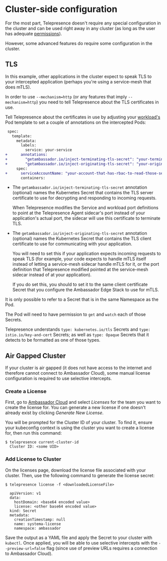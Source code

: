 # Cluster-side configuration

For the most part, Telepresence doesn't require any special
configuration in the cluster and can be used right away in any
cluster (as long as the user has adequate [permissions](../rbac)).

However, some advanced features do require some configuration in the
cluster.

## TLS

In this example, other applications in the cluster expect to speak TLS to your
intercepted application (perhaps you're using a service-mesh that does
mTLS).

In order to use `--mechanism=http` (or any features that imply
`--mechanism=http`) you need to tell Telepresence about the TLS
certificates in use.

Tell Telepresence about the certificates in use by adjusting your
[workload's](../intercepts/#supported-workloads) Pod template to set a couple of
annotations on the intercepted Pods:

```diff
 spec:
   template:
     metadata:
       labels:
         service: your-service
+      annotations:
+        "getambassador.io/inject-terminating-tls-secret": "your-terminating-secret"  # optional
+        "getambassador.io/inject-originating-tls-secret": "your-originating-secret"  # optional
     spec:
+      serviceAccountName: "your-account-that-has-rbac-to-read-those-secrets"
       containers:
```

- The `getambassador.io/inject-terminating-tls-secret` annotation
  (optional) names the Kubernetes Secret that contains the TLS server
  certificate to use for decrypting and responding to incoming
  requests.

  When Telepresence modifies the Service and workload port
  definitions to point at the Telepresence Agent sidecar's port
  instead of your application's actual port, the sidecar will use this
  certificate to terminate TLS.

- The `getambassador.io/inject-originating-tls-secret` annotation
  (optional) names the Kubernetes Secret that contains the TLS
  client certificate to use for communicating with your application.

  You will need to set this if your application expects incoming 
  requests to speak TLS (for example, your
  code expects to handle mTLS itself instead of letting a service-mesh
  sidecar handle mTLS for it, or the port definition that Telepresence
  modified pointed at the service-mesh sidecar instead of at your
  application).

  If you do set this, you should to set it to the
  same client certificate Secret that you configure the Ambassador
  Edge Stack to use for mTLS.

It is only possible to refer to a Secret that is in the same Namespace
as the Pod.

The Pod will need to have permission to `get` and `watch` each of
those Secrets.

Telepresence understands `type: kubernetes.io/tls` Secrets and
`type: istio.io/key-and-cert` Secrets; as well as `type: Opaque`
Secrets that it detects to be formatted as one of those types.

## Air Gapped Cluster

If your cluster is air gapped (it does not have access to the
internet and therefore cannot connect to Ambassador Cloud), some manual
license configuration is required to use selective intercepts.

### Create a License

First, go to [Ambassador Cloud](https://auth.datawire.io/redirects/settings/teams) and
select *Licenses* for the team you want to create the license for. You
can generate a new license if one doesn't already exist by clicking *Generate New License*.

You will be prompted for the Cluster ID of your cluster.  To find it, ensure your
kubeconfig context is using the cluster you want to create a license for, then
run this command:

  ```
  $ telepresence current-cluster-id
    Cluster ID: <some UID>
  ```

### Add License to Cluster

On the licenses page, download the license file associated with your cluster.
Then, use the following command to generate the license secret:

  ```
  $ telepresence license -f <downloadedLicenseFile>

    apiVersion: v1
    data:
      hostDomain: <base64 encoded value>
      license: <other base64 encoded value>
    kind: Secret
    metadata:
      creationTimestamp: null
      name: systema-license
      namespace: ambassador
  ```

Save the output as a YAML file and apply the Secret to your 
cluster with `kubectl`.  Once applied, you will be able to use selective intercepts with the
`--preview-url=false` flag (since use of preview URLs requires a connection to Ambassador Cloud).

